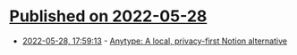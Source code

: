 # [Published on 2022-05-28](index.md)

* [2022-05-28, 17:59:13](https://news.ycombinator.com/item?id=31542354) - [Anytype: A local, privacy-first Notion alternative](https://anytype.io/)
